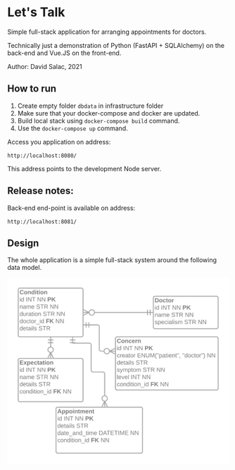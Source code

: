 # Let's Talk
Simple full-stack application for arranging appointments
for doctors.

Technically just a demonstration of Python (FastAPI + SQLAlchemy) on the back-end and Vue.JS on the front-end.

Author: David Salac, 2021

## How to run
1. Create empty folder `dbdata` in infrastructure folder
2. Make sure that your docker-compose and docker are updated.
3. Build local stack using `docker-compose build` command. 
4. Use the `docker-compose up` command.

Access you application on address:
```
http://localhost:8080/
```
This address points to the development Node server.

## Release notes:
Back-end end-point is available on address:
```
http://localhost:8081/
```
## Design
The whole application is a simple full-stack system
around the following data model.

![LetsTalk ERA model](docs/era_model.png)
